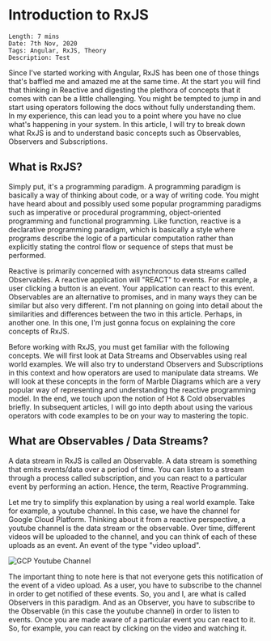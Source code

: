 # Introduction to RxJS

```mdx
Length: 7 mins
Date: 7th Nov, 2020
Tags: Angular, RxJS, Theory
Description: Test
```

Since I've started working with Angular, RxJS has been one of those things that's baffled me and amazed me at the same time. At the start you will find that thinking in Reactive and digesting the plethora of concepts that it comes with can be a little challenging. You might be tempted to jump in and start using operators following the docs without fully understanding them. In my experience, this can lead you to a point where you have no clue what's happening in your system. In this article, I will try to break down what RxJS is and to understand basic concepts such as Observables, Observers and Subscriptions.

## What is RxJS?

Simply put, it's a programming paradigm. A programming paradigm is basically a way of thinking about code, or a way of writing code. You might have heard about and possibly used some popular programming paradigms such as imperative or procedural programming, object-oriented programming and functional programming. Like function, reactive is a declarative programming paradigm, which is basically a style where programs describe the logic of a particular computation rather than explicitly stating the control flow or sequence of steps that must be performed.

Reactive is primarily concerned with asynchronous data streams called Observables. A reactive application will "REACT" to events. For example, a user clicking a button is an event. Your application can react to this event. Observables are an alternative to promises, and in many ways they can be similar but also very different. I'm not planning on going into detail about the similarities and differences between the two in this article. Perhaps, in another one. In this one, I'm just gonna focus on explaining the core concepts of RxJS.

Before working with RxJS, you must get familiar with the following concepts. We will first look at Data Streams and Observables using real world examples. We will also try to understand Observers and Subscriptions in this context and how operators are used to manipulate data streams. We will look at these concepts in the form of Marble Diagrams which are a very popular way of representing and understanding the reactive programming model. In the end, we touch upon the notion of Hot & Cold observables briefly. In subsequent articles, I will go into depth about using the various operators with code examples to be on your way to mastering the topic.

## What are Observables / Data Streams?

A data stream in RxJS is called an Observable. A data stream is something that emits events/data over a period of time. You can listen to a stream through a process called subscription, and you can react to a particular event by performing an action. Hence, the term, Reactive Programming.

Let me try to simplify this explanation by using a real world example. Take for example, a youtube channel. In this case, we have the channel for Google Cloud Platform. Thinking about it from a reactive perspective, a youtube channel is the data stream or the observable. Over time, different videos will be uploaded to the channel, and you can think of each of these uploads as an event. An event of the type "video upload".

![GCP Youtube Channel](https://s3.amazonaws.com/code-ninja.xyz/assets/intro-to-rxjs/gcp.png)

The important thing to note here is that not everyone gets this notification of the event of a video upload. As a user, you have to subscribe to the channel in order to get notified of these events. So, you and I, are what is called Observers in this paradigm. And as an Observer, you have to subscribe to the Observable (in this case the youtube channel) in order to listen to events. Once you are made aware of a particular event you can react to it. So, for example, you can react by clicking on the video and watching it.

